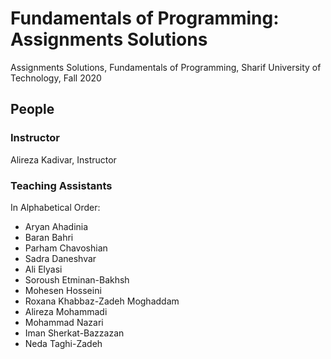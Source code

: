 # Fundamentals of Programming: Assignments Solutions
Assignments Solutions, Fundamentals of Programming, Sharif University of Technology, Fall 2020

## People

### Instructor
Alireza Kadivar, Instructor

### Teaching Assistants
In Alphabetical Order:
- Aryan Ahadinia
- Baran Bahri
- Parham Chavoshian
- Sadra Daneshvar
- Ali Elyasi
- Soroush Etminan-Bakhsh
- Mohesen Hosseini
- Roxana Khabbaz-Zadeh Moghaddam
- Alireza Mohammadi
- Mohammad Nazari
- Iman Sherkat-Bazzazan
- Neda Taghi-Zadeh
